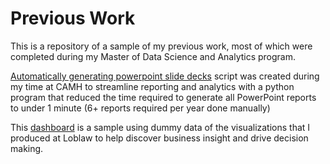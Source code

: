 # Previous Work
This is a repository of a sample of my previous work, most of which were completed during my Master of Data Science and Analytics program. 

[Automatically generating powerpoint slide decks](https://github.com/claudiachoi/Sample-Projects/blob/master/Automatically%20generating%20powerpoint%20slide%20decks.ipynb) script was created during my time at CAMH to streamline reporting and analytics with a python program that reduced the time required to generate all PowerPoint reports to under 1 minute (6+ reports required per year done manually)

This [dashboard](https://github.com/claudiachoi/Sample-Projects/blob/master/dashboard_sample.pdf) is a sample using dummy data of the visualizations that I produced at Loblaw to help discover business insight and drive decision making.

